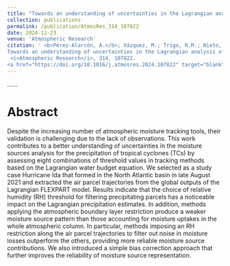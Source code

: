 ```yaml
---
title: "Towards an understanding of uncertainties in the Lagrangian analysis of moisture sources for tropical cyclone precipitation through a study case"
collection: publications
permalink: /publication/AtmosRes_314_107822
date: 2024-11-23
venue: 'Atmospheric Research'
citation: ' <b>Pérez-Alarcón, A.</b>; Vázquez, M.; Trigo, R.M.; Nieto, R.; Gimeno, L. (2024).
Towards an understanding of uncertainties in the Lagrangian analysis of moisture sources for tropical cyclone precipitation through a study case.
 <i>Atmospheric Research</i>, 314, 107822.
<a href="https://doi.org/10.1016/j.atmosres.2024.107822" target="blank">https://doi.org/10.1016/j.atmosres.2024.107822</a>'
---
```


......  

# Abstract

Despite the increasing number of atmospheric moisture tracking tools, their validation is challenging due to the lack of observations. This work contributes to a better understanding of uncertainties in the moisture sources analysis for the precipitation of tropical cyclones (TCs) by assessing eight combinations of threshold values in tracking methods based on the Lagrangian water budget equation. We selected as a study case Hurricane Ida that formed in the North Atlantic basin in late August 2021 and extracted the air parcel trajectories from the global outputs of the Lagrangian FLEXPART model. Results indicate that the choice of relative humidity (RH) threshold for filtering precipitating parcels has a noticeable impact on the Lagrangian precipitation estimates. In addition, methods applying the atmospheric boundary layer restriction produce a weaker moisture source pattern than those accounting for moisture uptakes in the whole atmospheric column. In particular, methods imposing an RH restriction along the air parcel trajectories to filter out noise in moisture losses outperform the others, providing more reliable moisture source contributions. We also introduced a simple bias correction approach that further improves the reliability of moisture source representation.
